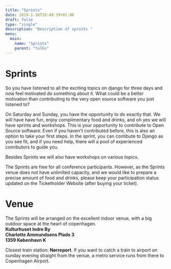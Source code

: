 ```yaml
---
title: "Sprints"
date: 2019-1-16T18:48:39+01:00
draft: false
type: "single"
description: "Description of sprints "
menu:
  main:
    name: "Sprints"
    parent: "talks"
---
```


# Sprints

So you have listened to all the exciting topics on django for three days and now feel motivated do something about it. 
What could be a better motivation than contributing to the very open source software you just listened to?

On Saturday and Sunday, you have the opportunity to do exactly that. We will have have fun, enjoy complimentary food and drinks, and oh yes we will have sprints and workshops. 
This is your opportunity to contribute to Open Source software. Even if you haven't contributed before, this is also an option to take your first steps. In the sprint, you can contibute to Django as you see fit, and if you need help, there will a pool of experienced conributors to guide you.

Besides Sprints we will also have workshops on various topics.

The Sprints are free for all conference participants. However, as the Sprints venue does not have unlimited capacity, and we would like to prepare a precise amount of food and drinks, please keep your participation status updated on the Ticketholder Website (after buying your ticket).

# Venue
The Sprints will be arranged on the excellent indoor venue, with a big outdoor space at the heart of copenhagen. <br>
<strong>Kulturhuset Indre By<br>
Charlotte Ammundsens Plads 3<br> 
1359 København K
</strong>

Closest train station:<strong> Nørreport</strong>. If you want to catch a train to airport on sunday evening straight from the venue, a metro service runs from there to Copenhagen Airport.